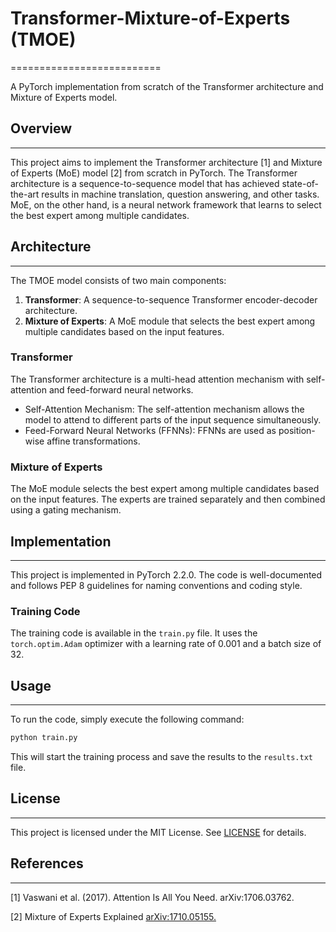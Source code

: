# Transformer-Mixture-of-Experts (TMOE)
==========================

A PyTorch implementation from scratch of the Transformer architecture and Mixture of Experts model.

## Overview
---------------

This project aims to implement the Transformer architecture [1] and Mixture of Experts (MoE) model [2] from scratch in PyTorch. The Transformer architecture is a sequence-to-sequence model that has achieved state-of-the-art results in machine translation, question answering, and other tasks. MoE, on the other hand, is a neural network framework that learns to select the best expert among multiple candidates.

## Architecture
----------------

The TMOE model consists of two main components:

1. **Transformer**: A sequence-to-sequence Transformer encoder-decoder architecture.
2. **Mixture of Experts**: A MoE module that selects the best expert among multiple candidates based on the input features.

### Transformer

The Transformer architecture is a multi-head attention mechanism with self-attention and feed-forward neural networks.

*   Self-Attention Mechanism: The self-attention mechanism allows the model to attend to different parts of the input sequence simultaneously.
*   Feed-Forward Neural Networks (FFNNs): FFNNs are used as position-wise affine transformations.

### Mixture of Experts

The MoE module selects the best expert among multiple candidates based on the input features. The experts are trained separately and then combined using a gating mechanism.

## Implementation
------------------

This project is implemented in PyTorch 2.2.0. The code is well-documented and follows PEP 8 guidelines for naming conventions and coding style.

### Training Code

The training code is available in the `train.py` file. It uses the `torch.optim.Adam` optimizer with a learning rate of 0.001 and a batch size of 32.


## Usage
---------

To run the code, simply execute the following command:

```bash
python train.py
```

This will start the training process and save the results to the `results.txt` file.

## License
------------

This project is licensed under the MIT License. See [LICENSE](LICENSE) for details.

## References
--------------

[1] Vaswani et al. (2017). Attention Is All You Need. arXiv:1706.03762.

[2] Mixture of Experts Explained [arXiv:1710.05155.](https://huggingface.co/blog/moe)

